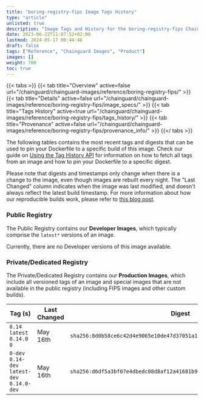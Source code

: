 ```yaml
---
title: "boring-registry-fips Image Tags History"
type: "article"
unlisted: true
description: "Image Tags and History for the boring-registry-fips Chainguard Image"
date: 2023-06-22T11:07:52+02:00
lastmod: 2024-05-17 00:44:46
draft: false
tags: ["Reference", "Chainguard Images", "Product"]
images: []
weight: 700
toc: true
---
```


{{< tabs >}}
{{< tab title="Overview" active=false url="/chainguard/chainguard-images/reference/boring-registry-fips/" >}}
{{< tab title="Details" active=false url="/chainguard/chainguard-images/reference/boring-registry-fips/image_specs/" >}}
{{< tab title="Tags History" active=true url="/chainguard/chainguard-images/reference/boring-registry-fips/tags_history/" >}}
{{< tab title="Provenance" active=false url="/chainguard/chainguard-images/reference/boring-registry-fips/provenance_info/" >}}
{{</ tabs >}}

The following tables contains the most recent tags and digests that can be used to pin your Dockerfile to a specific build of this image. Check our guide on [Using the Tag History API](/chainguard/chainguard-images/using-the-tag-history-api/) for information on how to fetch all tags from an image and how to pin your Dockerfile to a specific digest.

Please note that digests and timestamps only change when there is a change to the image, even though images are rebuilt every night. The "Last Changed" column indicates when the image was last modified, and doesn't always reflect the latest build timestamp. For more information about how our reproducible builds work, please refer to [this blog post](https://www.chainguard.dev/unchained/reproducing-chainguards-reproducible-image-builds).

### Public Registry
The Public Registry contains our **Developer Images**, which typically comprise the `latest*` versions of an image.

Currently, there are no Developer versions of this image available.

### Private/Dedicated Registry
The Private/Dedicated Registry contains our **Production Images**, which include all versioned tags of an image and special images that are not available in the public registry (including FIPS images and other custom builds).

| Tag (s)                                       | Last Changed | Digest                                                                    |
|-----------------------------------------------|--------------|---------------------------------------------------------------------------|
|  `0.14` `latest` `0.14.0` `0`                 | May 16th     | `sha256:8d0b58ce6c42d4e9065e10de47d37051a1e0d52e9797175eca4888cf6e5aa5ae` |
|  `0-dev` `0.14-dev` `latest-dev` `0.14.0-dev` | May 16th     | `sha256:d6df5a3bf07e4dbedc08d8af12a41681b9b8f75631772269a040d415be3c9a43` |

